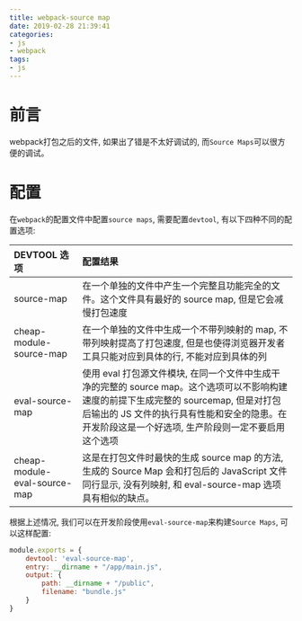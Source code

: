 ```yaml
---
title: webpack-source map
date: 2019-02-28 21:39:41
categories:
- js
- webpack
tags:
- js
---
```


# 前言

webpack打包之后的文件, 如果出了错是不太好调试的, 而`Source Maps`可以很方便的调试。

<!--more-->
# 配置

在`webpack`的配置文件中配置`source maps`, 需要配置`devtool`, 有以下四种不同的配置选项:

| DEVTOOL 选项 | 配置结果 |
| :----------- | :------- |
| source-map | 在一个单独的文件中产生一个完整且功能完全的文件。这个文件具有最好的 source map, 但是它会减慢打包速度 |
| cheap-module-source-map | 在一个单独的文件中生成一个不带列映射的 map, 不带列映射提高了打包速度, 但是也使得浏览器开发者工具只能对应到具体的行, 不能对应到具体的列 |
| eval-source-map | 使用 eval 打包源文件模块, 在同一个文件中生成干净的完整的 source map。这个选项可以不影响构建速度的前提下生成完整的 sourcemap, 但是对打包后输出的 JS 文件的执行具有性能和安全的隐患。在开发阶段这是一个好选项, 生产阶段则一定不要启用这个选项 |
| cheap-module-eval-source-map | 这是在打包文件时最快的生成 source map 的方法, 生成的 Source Map 会和打包后的 JavaScript 文件同行显示, 没有列映射, 和 eval-source-map 选项具有相似的缺点。 |

根据上述情况, 我们可以在开发阶段使用`eval-source-map`来构建`Source Maps`, 可以这样配置:

```js
module.exports = {
    devtool: 'eval-source-map',
    entry: __dirname + "/app/main.js",
    output: {
        path: __dirname + "/public",
        filename: "bundle.js"
    }
}
```
